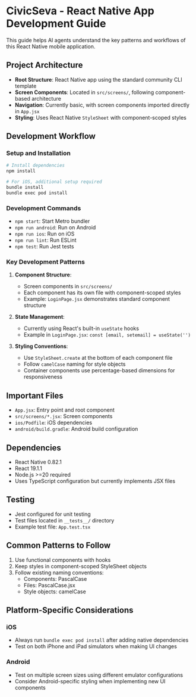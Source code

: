 # CivicSeva - React Native App Development Guide

This guide helps AI agents understand the key patterns and workflows of this React Native mobile application.

## Project Architecture

- **Root Structure**: React Native app using the standard community CLI template
- **Screen Components**: Located in `src/screens/`, following component-based architecture
- **Navigation**: Currently basic, with screen components imported directly in `App.jsx`
- **Styling**: Uses React Native `StyleSheet` with component-scoped styles

## Development Workflow

### Setup and Installation

```bash
# Install dependencies
npm install

# For iOS, additional setup required
bundle install
bundle exec pod install
```

### Development Commands

- `npm start`: Start Metro bundler
- `npm run android`: Run on Android
- `npm run ios`: Run on iOS
- `npm run lint`: Run ESLint
- `npm test`: Run Jest tests

### Key Development Patterns

1. **Component Structure**:
   - Screen components in `src/screens/`
   - Each component has its own file with component-scoped styles
   - Example: `LoginPage.jsx` demonstrates standard component structure

2. **State Management**:
   - Currently using React's built-in `useState` hooks
   - Example in `LoginPage.jsx`: `const [email, setemail] = useState('')`

3. **Styling Conventions**:
   - Use `StyleSheet.create` at the bottom of each component file
   - Follow `camelCase` naming for style objects
   - Container components use percentage-based dimensions for responsiveness

## Important Files

- `App.jsx`: Entry point and root component
- `src/screens/*.jsx`: Screen components
- `ios/Podfile`: iOS dependencies
- `android/build.gradle`: Android build configuration

## Dependencies

- React Native 0.82.1
- React 19.1.1
- Node.js >=20 required
- Uses TypeScript configuration but currently implements JSX files

## Testing

- Jest configured for unit testing
- Test files located in `__tests__/` directory
- Example test file: `App.test.tsx`

## Common Patterns to Follow

1. Use functional components with hooks
2. Keep styles in component-scoped StyleSheet objects
3. Follow existing naming conventions:
   - Components: PascalCase
   - Files: PascalCase.jsx
   - Style objects: camelCase

## Platform-Specific Considerations

### iOS
- Always run `bundle exec pod install` after adding native dependencies
- Test on both iPhone and iPad simulators when making UI changes

### Android
- Test on multiple screen sizes using different emulator configurations
- Consider Android-specific styling when implementing new UI components